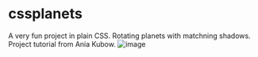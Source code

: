 # cssplanets

A very fun project in plain CSS. Rotating planets with matchning shadows. Project tutorial from Ania Kubow.
![image](https://user-images.githubusercontent.com/65926998/212988706-19e714f8-d271-4fa5-98c5-cf7bb3c56f03.png)
